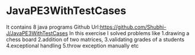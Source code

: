 # JavaPE3WithTestCases
It contains 8 java programs
Github Url:https://github.com/Shubhi-J/JavaPE3WithTestCases
In this exercise I solved problems like
1.drawing a chess board
2.addition of two matrices,
3.validating grades of a students
4.exceptional handling 
5.throw exception manually etc
